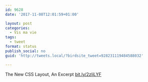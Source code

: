 ```yaml
---
id: 9628
date: '2017-11-08T12:01:59+01:00'

layout: post
categories:
  - Vis ma vie
tags:
  - tweet
format: status
publish_social: no
guid: 'http://tweets.local/?birdsite_tweet=928231119484588032'

---
```


The New CSS Layout, An Excerpt [bit.ly/2zliLYF](http://bit.ly/2zliLYF)